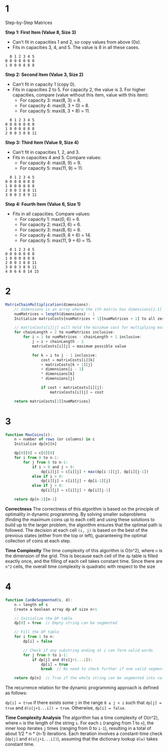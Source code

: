 # 1

Step-by-Step Matrices

**Step 1: First Item (Value 8, Size 3)**
- Can't fit in capacities 1 and 2, so copy values from above (0s).
- Fits in capacities 3, 4, and 5. The value is 8 in all these cases.

```
  0 1 2 3 4 5
0 0 0 0 0 0 0
1 0 0 0 8 8 8
```

**Step 2: Second Item (Value 3, Size 2)** 
- Can't fit in capacity 1 (copy 0).
- Fits in capacities 2 to 5. For capacity 2, the value is 3. For higher capacities, compare (value without this item, value with this item):
    - For capacity 3: max(8, 3) = 8.
    - For capacity 4: max(8, 3 + 0) = 8.
    - For capacity 5: max(8, 3 + 8) = 11.
```
  0 1 2 3 4 5
0 0 0 0 0 0 0
1 0 0 0 8 8 8
2 0 0 3 8 8 11

```

**Step 3: Third Item (Value 9, Size 4)**
- Can't fit in capacities 1, 2, and 3.
- Fits in capacities 4 and 5. Compare values:
    - For capacity 4: max(8, 9) = 9.
    - For capacity 5: max(11, 9) = 11.
```
  0 1 2 3 4 5
0 0 0 0 0 0 0
1 0 0 0 8 8 8
2 0 0 3 8 8 11
3 0 0 3 8 9 11
```

**Step 4: Fourth Item (Value 6, Size 1)**
- Fits in all capacities. Compare values:
   - For capacity 1: max(0, 6) = 6.
   - For capacity 2: max(3, 6) = 6.
   - For capacity 3: max(8, 6) = 8.
   - For capacity 4: max(9, 8 + 6) = 14.
   - For capacity 5: max(11, 9 + 6) = 15.
   
```
  0 1 2 3 4 5
0 0 0 0 0 0 0
1 0 0 0 8 8 8
2 0 0 3 8 8 11
3 0 0 3 8 9 11
4 0 6 6 8 14 15
```

# 2

```js
MatrixChainMultiplication(dimensions):
    // dimensions is an array where the ith matrix has dimensions[i-1] x dimensions[i]
    numMatrices = length(dimensions) - 1
    Initialize matrixCosts[numMatrices + 1][numMatrices + 1] to all zeroes

    // matrixCosts[i][j] will hold the minimum cost for multiplying matrices i through j
    for chainLength = 2 to numMatrices inclusive:
        for i = 1 to numMatrices - chainLength + 1 inclusive:
            j = i + chainLength - 1
            matrixCosts[i][j] = maximum possible value

            for k = i to j - 1 inclusive:
                cost = matrixCosts[i][k] 
                + matrixCosts[k + 1][j] 
                + dimensions[i - 1] 
                * dimensions[k] 
                * dimensions[j]

                if cost < matrixCosts[i][j]:
                    matrixCosts[i][j] = cost

    return matrixCosts[1][numMatrices]

```


# 3
```javascript
function MaxCoins(c):
    n = number of rows (or columns) in c
    Initialize dp[n][n]

    dp[0][0] = c[0][0]
    for i from 0 to n-1:
        for j from 0 to n-1:
            if i > 0 and j > 0:
                dp[i][j] = c[i][j] + max(dp[i-1][j], dp[i][j-1])
            else if i > 0:
                dp[i][j] = c[i][j] + dp[i-1][j]
            else if j > 0:
                dp[i][j] = c[i][j] + dp[i][j-1]

    return dp[n-1][n-1]
```

**Correctness**
The correctness of this algorithm is based on the principle of optimality in dynamic programming. By solving smaller subproblems (finding the maximum coins up to each cell) and using these solutions to build up to the larger problem, the algorithm ensures that the optimal path is followed. The decision at each cell `(i, j)` is based on the best of the previous states (either from the top or left), guaranteeing the optimal collection of coins at each step.

**Time Complexity**
The time complexity of this algorithm is O(n^2), where `n` is the dimension of the grid. This is because each cell of the `dp` table is filled exactly once, and the filling of each cell takes constant time. Since there are `n^2` cells, the overall time complexity is quadratic with respect to the size


# 4

```javascript
function CanBeSegmented(s, d):
    n = length of s
    Create a boolean array dp of size n+1

    // Initialize the DP table
    dp[0] = true  // Empty string can be segmented

    // Fill the DP table
    for i from 1 to n:
        dp[i] = false

        // Check if any substring ending at i can form valid words
        for j from 0 to i-1:
            if dp[j] and d(s[j+1...i]):
                dp[i] = true
                break  // No need to check further if one valid segmentation is found

    return dp[n]  // True if the whole string can be segmented into valid words

```

The recurrence relation for the dynamic programming approach is defined as follows:

`dp[i] = true` if there exists some `j` in the range `0 ≤ j < i` such that `dp[j] = true` and `d(s[j+1...i]) = true`. Otherwise, `dp[i] = false`.

**Time Complexity Analysis**
The algorithm has a time complexity of O(n^2), where `n` is the length of the string `s`. For each `i` (ranging from 1 to `n`), the inner loop iterates `j` times (ranging from 0 to `i-1`), resulting in a total of about 1/2 * n * (n-1) iterations. Each iteration involves a constant-time check (`dp[j]` and `d(s[j+1...i])`), assuming that the dictionary lookup `d(w)` takes constant time.